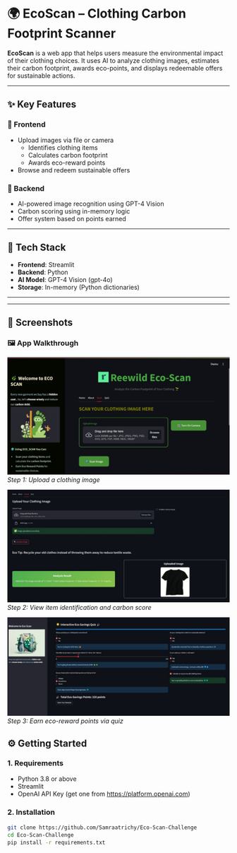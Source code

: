 # 🌍 EcoScan – Clothing Carbon Footprint Scanner

**EcoScan** is a web app that helps users measure the environmental impact of their clothing choices. It uses AI to analyze clothing images, estimates their carbon footprint, awards eco-points, and displays redeemable offers for sustainable actions.

---

## ✨ Key Features

### 🔹 Frontend

- Upload images via file or camera
  - Identifies clothing items
  - Calculates carbon footprint
  - Awards eco-reward points
- Browse and redeem sustainable offers

### 🔹 Backend

- AI-powered image recognition using GPT-4 Vision
- Carbon scoring using in-memory logic
- Offer system based on points earned

---

## 🧰 Tech Stack

- **Frontend**: Streamlit  
- **Backend**: Python  
- **AI Model**: GPT-4 Vision (gpt-4o)  
- **Storage**: In-memory (Python dictionaries)

---

---

## 📸 Screenshots

### 🖼️ App Walkthrough

![Step 1 - Upload Clothing](images/second.jpg)
*Step 1: Upload a clothing image*




![Step 2 - Offers](images/screen.jpg)
*Step 2: View item identification and carbon score*



![Step 3 - Eco-Points](images/screenshot%202.jpg)
*Step 3: Earn eco-reward points via quiz*

## ⚙️ Getting Started

### 1. Requirements

- Python 3.8 or above  
- Streamlit  
- OpenAI API Key (get one from https://platform.openai.com)

### 2. Installation

```bash
git clone https://github.com/Samraatrichy/Eco-Scan-Challenge
cd Eco-Scan-Challenge
pip install -r requirements.txt




